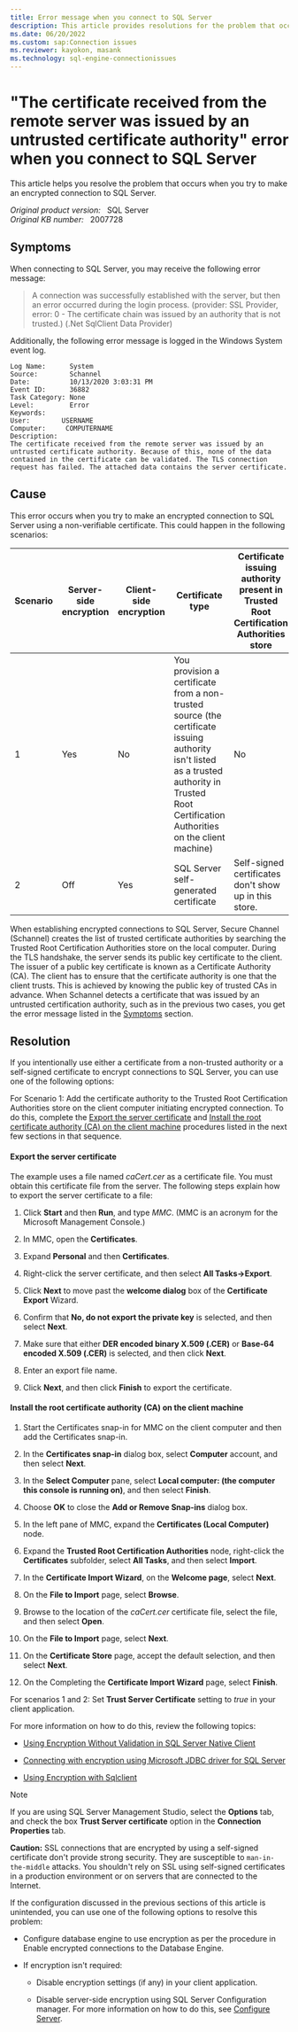 ```yaml
---
title: Error message when you connect to SQL Server 
description: This article provides resolutions for the problem that occurs when you connect to SQL Server using SSL.
ms.date: 06/20/2022
ms.custom: sap:Connection issues
ms.reviewer: kayokon, masank
ms.technology: sql-engine-connectionissues
---
```

# "The certificate received from the remote server was issued by an untrusted certificate authority" error when you connect to SQL Server

This article helps you resolve the problem that occurs when you try to make an encrypted connection to SQL Server.

_Original product version:_ &nbsp; SQL Server  
_Original KB number:_ &nbsp; 2007728

## Symptoms

When connecting to SQL Server, you may receive the following error message:

> A connection was successfully established with the server, but then an error occurred during the login process. (provider: SSL Provider, error: 0 - The certificate chain was issued by an authority that is not trusted.) (.Net SqlClient Data Provider)

Additionally, the following error message is logged in the Windows System event log.

```output
Log Name:      System  
Source:        Schannel  
Date:          10/13/2020 3:03:31 PM  
Event ID:      36882  
Task Category: None  
Level:         Error  
Keywords:  
User:        USERNAME  
Computer:     COMPUTERNAME  
Description:  
The certificate received from the remote server was issued by an untrusted certificate authority. Because of this, none of the data contained in the certificate can be validated. The TLS connection request has failed. The attached data contains the server certificate.
```

## Cause

This error occurs when you try to make an encrypted connection to SQL Server using a non-verifiable certificate. This could happen in the following scenarios:

|Scenario|Server-side encryption|Client-side encryption  |Certificate type |Certificate issuing authority present in Trusted Root Certification Authorities store |
|---|---|---|---|---|
|1|Yes|No|You provision a certificate from a non-trusted source (the certificate issuing authority isn't listed as a trusted authority in Trusted Root Certification Authorities on the client machine) |No|
|2|Off|Yes|SQL Server self-generated certificate |Self-signed certificates don't show up in this store. |
  
When establishing encrypted connections to SQL Server, Secure Channel (Schannel) creates the list of trusted certificate authorities by searching the Trusted Root Certification Authorities store on the local computer. During the TLS handshake, the server sends its public key certificate to the client. The issuer of a public key certificate is known as a Certificate Authority (CA). The client has to ensure that the certificate authority is one that the client trusts. This is achieved by knowing the public key of trusted CAs in advance. When Schannel detects a certificate that was issued by an untrusted certification authority, such as in the previous two cases, you get the error message listed in the [Symptoms](#symptoms) section.

## Resolution

If you intentionally use either a certificate from a non-trusted authority or a self-signed certificate to encrypt connections to SQL Server, you can use one of the following options:

For Scenario 1: Add the certificate authority to the Trusted Root Certification Authorities store on the client computer initiating encrypted connection. To do this, complete the [Export the server certificate](#export-the-server-certificate) and [Install the root certificate authority (CA) on the client machine](#install-the-root-certificate-authority-ca-on-the-client-machine) procedures listed in the next few sections in that sequence.

#### Export the server certificate

The example uses a file named _caCert.cer_ as a certificate file. You must obtain this certificate file from the server. The following steps explain how to export the server certificate to a file:

1. Click **Start** and then **Run**, and type _MMC_. (MMC is an acronym for the Microsoft Management Console.)

1. In MMC, open the **Certificates**.

1. Expand **Personal** and then **Certificates**.

1. Right-click the server certificate, and then select **All Tasks->Export**.

1. Click **Next** to move past the **welcome dialog** box of the **Certificate Export** Wizard.

1. Confirm that **No, do not export the private key** is selected, and then select **Next**.

1. Make sure that either **DER encoded binary X.509 (.CER)** or **Base-64 encoded X.509 (.CER)** is selected, and then click **Next**.

1. Enter an export file name.

1. Click **Next**, and then click **Finish** to export the certificate.

#### Install the root certificate authority (CA) on the client machine

1. Start the Certificates snap-in for MMC on the client computer and then add the Certificates snap-in.

1. In the **Certificates snap-in** dialog box, select **Computer** account, and then select **Next**.

1. In the **Select Computer** pane, select **Local computer: (the computer this console is running on)**, and then select **Finish**.

1. Choose **OK** to close the **Add or Remove Snap-ins** dialog box.

1. In the left pane of MMC, expand the **Certificates (Local Computer)** node.

1. Expand the **Trusted Root Certification Authorities** node, right-click the **Certificates** subfolder, select **All Tasks**, and then select **Import**.

1. In the **Certificate Import Wizard**, on the **Welcome page**, select **Next**.

1. On the **File to Import** page, select **Browse**.

1. Browse to the location of the *caCert.cer* certificate file, select the file, and then select **Open**.

1. On the **File to Import** page, select **Next**.

1. On the **Certificate Store** page, accept the default selection, and then select **Next**.

1. On the Completing the **Certificate Import Wizard** page, select **Finish**.

For scenarios 1 and 2: Set **Trust Server Certificate** setting to _true_ in your client application.

For more information on how to do this, review the following topics:

- [Using Encryption Without Validation in SQL Server Native Client](/sql/relational-databases/native-client/features/using-encryption-without-validation)

- [Connecting with encryption using Microsoft JDBC driver for SQL Server](/sql/connect/jdbc/connecting-with-ssl-encryption)

- [Using Encryption with Sqlclient](/sql/connect/ado-net/sql/sqlclient-support-always-encrypted)

> [!NOTE]
> If you are using SQL Server Management Studio, select the **Options** tab, and check the box **Trust Server certificate** option in the **Connection Properties** tab.

**Caution:** SSL connections that are encrypted by using a self-signed certificate don't provide strong security. They are susceptible to `man-in-the-middle` attacks. You shouldn't rely on SSL using self-signed certificates in a production environment or on servers that are connected to the Internet.

If the configuration discussed in the previous sections of this article is unintended, you can use one of the following options to resolve this problem:

- Configure database engine to use encryption as per the procedure in Enable encrypted connections to the Database Engine.

- If encryption isn't required:

  - Disable encryption settings (if any) in your client application.

  - Disable server-side encryption using SQL Server Configuration manager. For more information on how to do this, see [Configure Server](/sql/relational-databases/sql-server-configuration-manager#manage-server--client-network-protocols).
